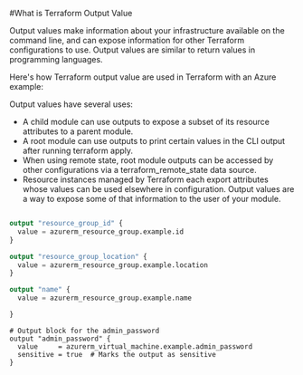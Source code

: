 #What is Terraform Output Value

Output values make information about your infrastructure available on the command line, and can expose information for other Terraform configurations to use. Output values are similar to return values in programming languages.


Here's how Terraform output value are used in Terraform with an Azure example:

Output values have several uses:

- A child module can use outputs to expose a subset of its resource attributes to a parent module.
- A root module can use outputs to print certain values in the CLI output after running terraform apply.
- When using remote state, root module outputs can be accessed by other configurations via a terraform_remote_state data source.
- Resource instances managed by Terraform each export attributes whose values can be used elsewhere in configuration. Output values are a way to expose some of that information to the user of your module.

```terraform

output "resource_group_id" {
  value = azurerm_resource_group.example.id
}

output "resource_group_location" {
  value = azurerm_resource_group.example.location
}

output "name" {
  value = azurerm_resource_group.example.name

}
```

```
# Output block for the admin_password
output "admin_password" {
  value     = azurerm_virtual_machine.example.admin_password
  sensitive = true  # Marks the output as sensitive
}

```